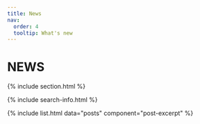 ```yaml
---
title: News
nav:
  order: 4
  tooltip: What's new
---
```


# <i class="fas fa-feather-alt"></i>NEWS

{% include section.html %}

{% include search-info.html %}

{% include list.html data="posts" component="post-excerpt" %}
